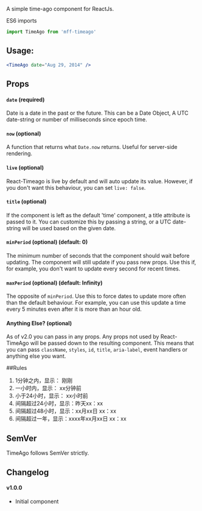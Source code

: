 A simple time-ago component for ReactJs.

ES6 imports 
```js
import TimeAgo from 'mff-timeago'

```


## Usage:

```jsx
<TimeAgo date="Aug 29, 2014" />

```

## Props

#### `date` (required)
Date is a date in the past or the future. This can be a Date Object, A UTC date-string or number of milliseconds since epoch time.

#### `now` (optional)
A function that returns what `Date.now` returns. Useful for server-side rendering.

#### `live` (optional)
React-Timeago is live by default and will auto update its value. However, if you don't want this behaviour, you can set `live: false`.

#### `title` (optional)
If the component is left as the default 'time' component, a title attribute is passed to it.
You can customize this by passing a string, or a UTC date-string will be used based on
the given date.

#### `minPeriod` (optional) (default: 0)
The minimum number of seconds that the component should wait before updating. The component will still update if you pass new props.
Use this if, for example, you don't want to update every second for recent times.

#### `maxPeriod` (optional) (default: Infinity)
The opposite of `minPeriod`. Use this to force dates to update more often than the default behaviour.
For example, you can use this update a time every 5 minutes even after it is more than an hour old.

#### Anything Else? (optional)
As of v2.0 you can pass in any props. Any props not used by React-TimeAgo will be passed down to the resulting component.
This means that you can pass `className`, `styles`, `id`, `title`, `aria-label`, event handlers or anything else you want.



##Rules 

1. 1分钟之内，显示： 刚刚
2. 一小时内，显示： xx分钟前
3. 小于24小时，显示： xx小时前
4. 间隔超过24小时，显示：昨天xx：xx
5. 间隔超过48小时，显示：xx月xx日 xx：xx
6. 间隔超过一年，显示：xxxx年xx月xx日 xx：xx

## SemVer

TimeAgo follows SemVer strictly.

## Changelog


#### v1.0.0

* Initial component